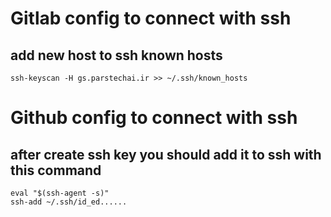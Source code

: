 # Gitlab config to connect with ssh

## add new host to ssh known hosts
```
ssh-keyscan -H gs.parstechai.ir >> ~/.ssh/known_hosts
```
# Github config to connect with ssh
## after create ssh key you should add it to ssh with this command
```
eval "$(ssh-agent -s)"
ssh-add ~/.ssh/id_ed......
```

